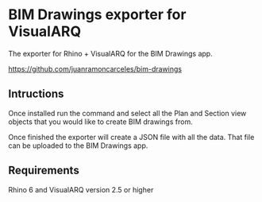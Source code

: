 # BIM Drawings exporter for VisualARQ

The exporter for Rhino + VisualARQ for the BIM Drawings app.

https://github.com/juanramoncarceles/bim-drawings

## Intructions

Once installed run the command and select all the Plan and Section view objects that you would like to create BIM drawings from.

Once finished the exporter will create a JSON file with all the data. That file can be uploaded to the BIM Drawings app.

## Requirements

Rhino 6 and VisualARQ version 2.5 or higher
